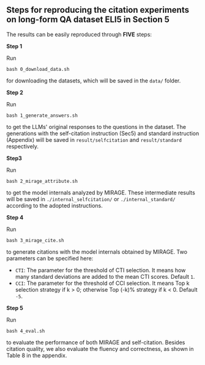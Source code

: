 ## Steps for reproducing the citation experiments on long-form QA dataset ELI5 in Section 5

The results can be easily reproduced through **FIVE** steps:

**Step 1** 

Run 
```
bash 0_download_data.sh
```
for downloading the datasets, which will be saved in the ``data/`` folder.

**Step 2** 

Run 
```
bash 1_generate_answers.sh
```
to get the LLMs' original responses to the questions in the dataset. 
The generations with the self-citation instruction (Sec5) and standard instruction (Appendix)
will be saved in ``result/selfcitation`` and ``result/standard`` respectively.

**Step3**

Run
```
bash 2_mirage_attribute.sh
```
to get the model internals analyzed by MIRAGE. These intermediate results will be saved in ``./internal_selfcitation/`` or ``./internal_standard/`` according to the adopted instructions.

**Step 4**

Run
```
bash 3_mirage_cite.sh
```
to generate citations with the model internals obtained by MIRAGE. Two parameters can be specified here:

- ``CTI``: The parameter for the threshold of CTI selection. It means how many standard deviations are added to the mean CTI scores. Default ``1``. 
- ``CCI``: The parameter for the threshold of CCI selection. It means Top k selection strategy if k > 0; otherwise Top (-k)% strategy if k < 0. Default ``-5``.

**Step 5**

Run
```
bash 4_eval.sh
```
to evaluate the performance of both MIRAGE and self-citation. Besides citation quality, we also evaluate the fluency and correctness, as shown in Table 8 in the appendix.
